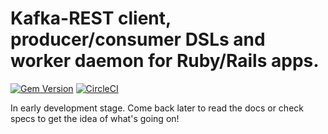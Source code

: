 # Kafka-REST client, producer/consumer DSLs and worker daemon for Ruby/Rails apps. 
[![Gem Version](https://badge.fury.io/rb/kafka-rest-rb.svg)](https://badge.fury.io/rb/kafka-rest-rb) [![CircleCI](https://circleci.com/gh/konukhov/kafka-rest-rb.svg?style=shield)](https://circleci.com/gh/konukhov/kafka-rest-rb)

In early development stage. Come back later to read the docs or check specs to get the idea of what's going on!
